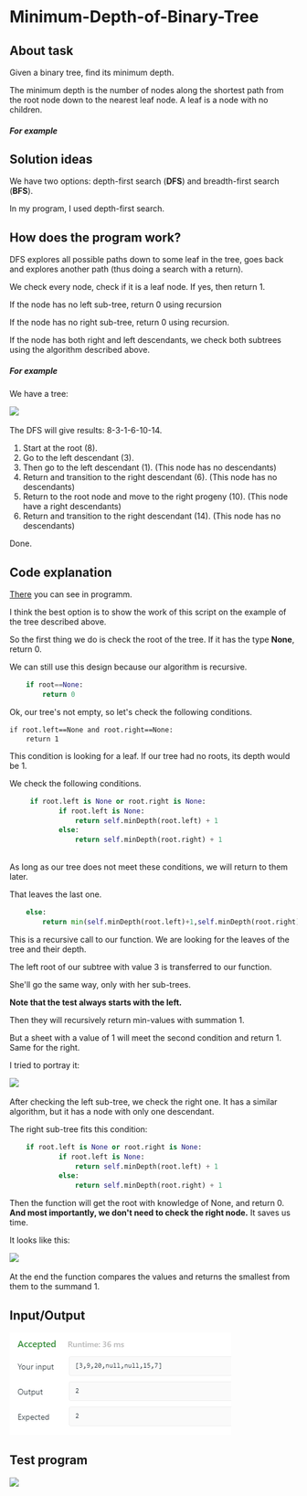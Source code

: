 # Minimum-Depth-of-Binary-Tree

## About task
Given a binary tree, find its minimum depth.

The minimum depth is the number of nodes along the shortest path from the root node down to the nearest leaf node.
 A leaf is a node with no children.

##### For example

## Solution ideas
We have two options: depth-first search (**DFS**) and breadth-first search (**BFS**).

In my program, I used depth-first search.


## How does the program work?
DFS explores all possible paths down to some leaf in the tree, goes back and explores another path (thus doing a search with a return). 

We check every node, check if it is a leaf node. If yes, then return 1.

If the node has no left sub-tree, return 0 using recursion

If the node has no right sub-tree, return 0 using recursion.

If the node has both right and left descendants, we check both subtrees using the algorithm described above. 
##### For example
We have a tree:

![](https://github.com/chichikow/Minimum-Depth-of-Binary-Tree/blob/master/bin.png)

The DFS will give results: 8-3-1-6-10-14.

1. Start at the root (8).
2. Go to the left descendant (3).
3. Then go to the left descendant (1).  (This node has no descendants)
4. Return and transition to the right descendant (6). (This node has no descendants)
5. Return to the root node and move to the right progeny (10). (This node have a right descendants)
6. Return and transition to the right descendant (14). (This node has no descendants)

Done.


## Code explanation 
[There](https://github.com/chichikow/Minimum-Depth-of-Binary-Tree/blob/master/min_depth.py) you can see in programm.

I think the best option is to show the work of this script on the example of the tree described above. 

So the first thing we do is check the root of the tree. If it has the type **None**, return 0.

We can still use this design because our algorithm is recursive.
```python
    if root==None:
        return 0
```
Ok, our tree's not empty, so let's check the following conditions.

    if root.left==None and root.right==None: 
        return 1
 
This condition is looking for a leaf. If our tree had no roots, its depth would be 1.

We check the following conditions. 
```python
     if root.left is None or root.right is None:
            if root.left is None:
                return self.minDepth(root.left) + 1
            else:
                return self.minDepth(root.right) + 1
                
```          
As long as our tree does not meet these conditions, we will return to them later.

That leaves the last one.
```python
    else:
        return min(self.minDepth(root.left)+1,self.minDepth(root.right)+1)
```   
This is a recursive call to our function. We are looking for the leaves of the tree and their depth.

The left root of our subtree with value 3 is transferred to our function.

She'll go the same way, only with her sub-trees.

**Note that the test always starts with the left.**

Then they will recursively return min-values with summation 1.

But a sheet with a value of 1 will meet the second condition and return 1. Same for the right.

I tried to portray it:

![](https://github.com/chichikow/Minimum-Depth-of-Binary-Tree/blob/master/example.png)

After checking the left sub-tree, we check the right one. It has a similar algorithm, but it has a node with only one descendant.

The right sub-tree fits this condition:
```python
    if root.left is None or root.right is None:
            if root.left is None:
                return self.minDepth(root.left) + 1
            else:
                return self.minDepth(root.right) + 1
 ``` 
Then the function will get the root with knowledge of None, and return 0. **And most importantly, we don't need to check the right node.** It saves us time.

It looks like this:

![](https://github.com/chichikow/Minimum-Depth-of-Binary-Tree/blob/master/example1.png)


At the end the function compares the values and returns the smallest from them to the summand 1.
## Input/Output
![](https://github.com/Francis-Morgan/Minimum-Depth-of-Binary-Tree/blob/master/run_code.PNG)
## Test program

![](https://github.com/chichikow/Minimum-Depth-of-Binary-Tree/blob/master/outputt.PNG)
   
    
        
        
